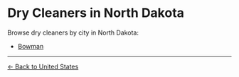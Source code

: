 # Dry Cleaners in North Dakota

Browse dry cleaners by city in North Dakota:

- [Bowman](./bowman.md)

---

[← Back to United States](../README.md)
